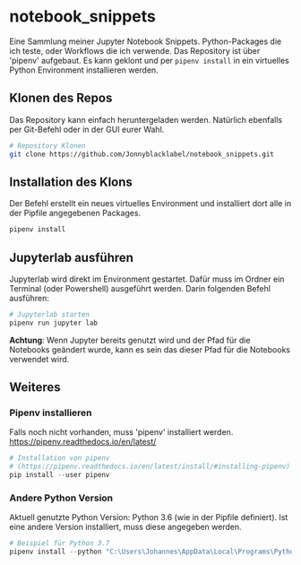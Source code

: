 # notebook_snippets
Eine Sammlung meiner Jupyter Notebook Snippets. Python-Packages die ich teste, oder Workflows die ich verwende. 
Das Repository ist über 'pipenv' aufgebaut. Es kann geklont und per `pipenv install` in ein virtuelles Python Environment installieren werden.

## Klonen des Repos
Das Repository kann einfach heruntergeladen werden. Natürlich ebenfalls per Git-Befehl oder in der GUI eurer Wahl.
```bash
# Repository Klonen
git clone https://github.com/Jonnyblacklabel/notebook_snippets.git
```

## Installation des Klons
Der Befehl erstellt ein neues virtuelles Environment und installiert dort alle in der Pipfile angegebenen Packages.
```python
pipenv install
```

## Jupyterlab ausführen
Jupyterlab wird direkt im Environment gestartet. Dafür muss im Ordner ein Terminal (oder Powershell) ausgeführt werden. Darin folgenden Befehl ausführen:
```python
# Jupyterlab starten
pipenv run jupyter lab
```
**Achtung**: Wenn Jupyter bereits genutzt wird und der Pfad für die Notebooks geändert wurde, kann es sein das dieser Pfad für die Notebooks verwendet wird. 


## Weiteres
### Pipenv installieren
Falls noch nicht vorhanden, muss 'pipenv' installiert werden. https://pipenv.readthedocs.io/en/latest/
```python
# Installation von pipenv 
# (https://pipenv.readthedocs.io/en/latest/install/#installing-pipenv)
pip install --user pipenv
```

### Andere Python Version
Aktuell genutzte Python Version: Python 3.6 (wie in der Pipfile definiert). 
Ist eine andere Version installiert, muss diese angegeben werden.
```python
# Beispiel für Python 3.7
pipenv install --python "C:\Users\Johannes\AppData\Local\Programs\Python\Python37-32\python.exe"
```